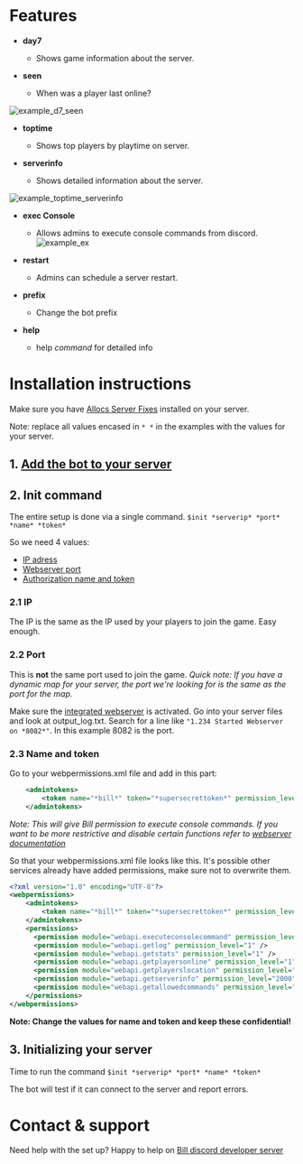 # Features

- **day7**

  - Shows game information about the server.

- **seen**

  - When was a player last online?

 ![example_d7_seen](https://imgur.com/sFpWZcA.png)

- **toptime**

  - Shows top players by playtime on server.

- **serverinfo**

  - Shows detailed information about the server.

 ![example_toptime_serverinfo](https://imgur.com/I1Q9l47.png)

- **exec Console**

  - Allows admins to execute console commands from discord.
 ![example_ex](https://imgur.com/A5HCHgT.png)

- **restart**

  - Admins can schedule a server restart.

- **prefix**

  - Change the bot prefix

- **help**

  - help _command_ for detailed info

# Installation instructions

Make sure you have [Allocs Server Fixes](https://7dtd.illy.bz/wiki) installed on your server.

Note: replace all values encased in `* *` in the examples with the values for your server.

## 1\. [Add the bot to your server](https://discordapp.com/oauth2/authorize?client_id=340416036610244609&scope=bot&permissions=27648)

## 2\. Init command

The entire setup is done via a single command. `$init *serverip* *port* *name* *token*`

So we need 4 values:

- [IP adress](#21-ip)
- [Webserver port](#22-port)
- [Authorization name and token](#23-name-and-token)

### 2.1 IP

The IP is the same as the IP used by your players to join the game. Easy enough.

### 2.2 Port

This is **not** the same port used to join the game. _Quick note: If you have a dynamic map for your server, the port we're looking for is the same as the port for the map._

Make sure the [integrated webserver](https://7dtd.illy.bz/wiki/Integrated%20Webserver) is activated. Go into your server files and look at output_log.txt. Search for a line like `"1.234 Started Webserver on *8082*"`. In this example 8082 is the port.

### 2.3 Name and token

Go to your webpermissions.xml file and add in this part:

```xml
    <admintokens>
        <token name="*bill*" token="*supersecrettoken*" permission_level="0" />
    </admintokens>
```

_Note: This will give Bill permission to execute console commands. If you want to be more restrictive and disable certain functions refer to [webserver documentation](https://7dtd.illy.bz/wiki/Integrated%20Webserver#Permissions)_

So that your webpermissions.xml file looks like this. It's possible other services already have added permissions, make sure not to overwrite them.

```xml
<?xml version="1.0" encoding="UTF-8"?>
<webpermissions>
    <admintokens>
        <token name="*bill*" token="*supersecrettoken*" permission_level="0" />
    </admintokens>
    <permissions>
      <permission module="webapi.executeconsolecommand" permission_level="1" />
      <permission module="webapi.getlog" permission_level="1" />
      <permission module="webapi.getstats" permission_level="1" />
      <permission module="webapi.getplayersonline" permission_level="1" />
      <permission module="webapi.getplayerslocation" permission_level="1" />
      <permission module="webapi.getserverinfo" permission_level="2000" />
      <permission module="webapi.getallowedcommands" permission_level="2000" />
    </permissions>
</webpermissions>
```

**Note: Change the values for name and token and keep these confidential!**

## 3\. Initializing your server

Time to run the command `$init *serverip* *port* *name* *token*`

The bot will test if it can connect to the server and report errors.

# Contact & support

Need help with the set up? Happy to help on [Bill discord developer server](https://discordapp.com/invite/kuDJG6e)
